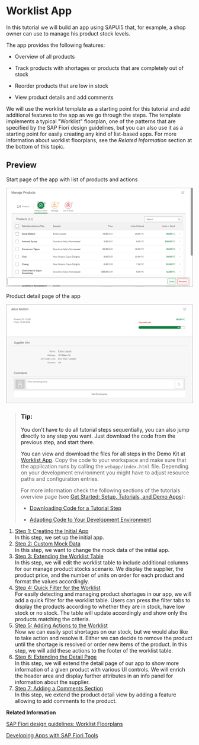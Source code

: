 <!-- loio6a6a621c978145ad9eef2b221d2cf21d -->

# Worklist App

In this tutorial we will build an app using SAPUI5 that, for example, a shop owner can use to manage his product stock levels.

The app provides the following features:

-   Overview of all products

-   Track products with shortages or products that are completely out of stock

-   Reorder products that are low in stock

-   View product details and add comments


We will use the worklist template as a starting point for this tutorial and add additional features to the app as we go through the steps. The template implements a typical "Worklist" floorplan, one of the patterns that are specified by the SAP Fiori design guidelines, but you can also use it as a starting point for easily creating any kind of list-based apps. For more information about worklist floorplans, see the *Related Information* section at the bottom of this topic.



## Preview

   
  
<a name="loio6a6a621c978145ad9eef2b221d2cf21d__fig_swx_sgp_zt"/>Start page of the app with list of products and actions

 ![](images/Tutorial_Worklist_Step_5_Preview_016d473.png "Start page of the app with list of products and actions") 

   
  
<a name="loio6a6a621c978145ad9eef2b221d2cf21d__fig_wnz_wgp_zt"/>Product detail page of the app

 ![](images/Tutorial_Worklist_Step_7_Preview_a517fe5.png "Product detail page of the app") 



> ### Tip:  
> You don't have to do all tutorial steps sequentially, you can also jump directly to any step you want. Just download the code from the previous step, and start there.
> 
> You can view and download the files for all steps in the Demo Kit at [Worklist App](https://ui5.sap.com/#/entity/sap.m.tutorial.worklist). Copy the code to your workspace and make sure that the application runs by calling the `webapp/index.html` file. Depending on your development environment you might have to adjust resource paths and configuration entries.
> 
> For more information check the following sections of the tutorials overview page \(see [Get Started: Setup, Tutorials, and Demo Apps](get-started-setup-tutorials-and-demo-apps-8b49fc1.md)\):
> 
> -   [Downloading Code for a Tutorial Step](get-started-setup-tutorials-and-demo-apps-8b49fc1.md#loio8b49fc198bf04b2d9800fc37fecbb218__tutorials_download)
> 
> -   [Adapting Code to Your Development Environment](get-started-setup-tutorials-and-demo-apps-8b49fc1.md#loio8b49fc198bf04b2d9800fc37fecbb218__tutorials_adaptation)

1.  [Step 1: Creating the Initial App](step-1-creating-the-initial-app-fc2c358.md "In this step, we set up the initial app.")  
In this step, we set up the initial app.
2.  [Step 2: Custom Mock Data](step-2-custom-mock-data-3118903.md "In this step, we want to change the mock data of the initial app.")  
In this step, we want to change the mock data of the initial app.
3.  [Step 3: Extending the Worklist Table](step-3-extending-the-worklist-table-84100bc.md "In this step, we will edit the worklist table to include additional columns for our
		manage product stocks scenario. We display the supplier, the product price, and the number
		of units on order for each product and format the values accordingly.")  
In this step, we will edit the worklist table to include additional columns for our manage product stocks scenario. We display the supplier, the product price, and the number of units on order for each product and format the values accordingly.
4.  [Step 4: Quick Filter for the Worklist](step-4-quick-filter-for-the-worklist-85ec3a9.md "For easily detecting and managing product shortages in our app, we will add a quick
		filter for the worklist table. Users can press the filter tabs to display the products
		according to whether they are in stock, have low stock or no stock. The table will update
		accordingly and show only the products matching the criteria.")  
For easily detecting and managing product shortages in our app, we will add a quick filter for the worklist table. Users can press the filter tabs to display the products according to whether they are in stock, have low stock or no stock. The table will update accordingly and show only the products matching the criteria.
5.  [Step 5: Adding Actions to the Worklist](step-5-adding-actions-to-the-worklist-2da220f.md "Now we can easily spot shortages on our stock, but we would also like to take action and resolve it. Either we can decide to remove the
		product until the shortage is resolved or order new items of the product. In this step, we will add these actions to the footer of the
		worklist table.")  
Now we can easily spot shortages on our stock, but we would also like to take action and resolve it. Either we can decide to remove the product until the shortage is resolved or order new items of the product. In this step, we will add these actions to the footer of the worklist table.
6.  [Step 6: Extending the Detail Page](step-6-extending-the-detail-page-b561d14.md "In this step, we will extend the detail page of our app to show more information of a
		given product with various UI controls. We will enrich the header area and display further
		attributes in an info panel for information about the supplier.")  
In this step, we will extend the detail page of our app to show more information of a given product with various UI controls. We will enrich the header area and display further attributes in an info panel for information about the supplier.
7.  [Step 7: Adding a Comments Section](step-7-adding-a-comments-section-c73dfe3.md "In this step, we extend the product detail view by adding a feature allowing to add
		comments to the product.")  
In this step, we extend the product detail view by adding a feature allowing to add comments to the product.

**Related Information**  


[SAP Fiori design guidelines: Worklist Floorplans](https://experience.sap.com/fiori-design/floorplans/work-list/)

[Developing Apps with SAP Fiori Tools](developing-apps-with-sap-fiori-tools-a460a73.md "SAP Fiori tools is a set of extensions for SAP Business Application Studio and Visual Studio Code that makes it faster and easier to develop basic SAP Fiori apps.")

